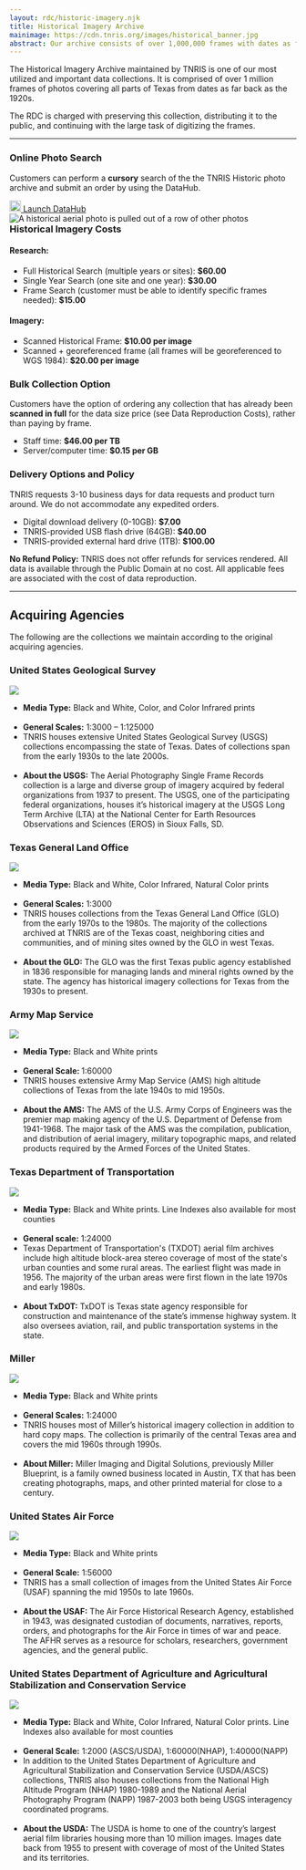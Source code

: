 ```yaml
---
layout: rdc/historic-imagery.njk
title: Historical Imagery Archive
mainimage: https://cdn.tnris.org/images/historical_banner.jpg
abstract: Our archive consists of over 1,000,000 frames with dates as far back as the 1920s.
---
```


<div class="row">
<div class="col-lg-6">
<p class="lead">
    The Historical Imagery Archive maintained by TNRIS is one of our most utilized and important data collections. It is comprised of over 1 million frames of photos covering all parts of Texas from dates as far back as the 1920s.
</p>
<p class="lead">
    The RDC is charged with preserving this collection, distributing it to the public, and continuing with the large task of digitizing the frames.
</p>
<hr>
<h3>Online Photo Search</h3>
<p class="lead"> Customers can perform a <strong>cursory</strong> search of the the TNRIS Historic photo archive and submit an order by using the DataHub.</p>
<a style="width: 100%; margin-bottom: 10px;" class="btn btn-lg btn-tnris btn-block mx-auto d-block" href="https://data.tnris.org/catalog/%7B%22filters%22%3A%7B%22category%22%3A[%22Historic_Imagery%22]%7D%7D"><img style="width: 20px; margin-bottom: 0 !important;" src="https://cdn.tnris.org/images/baseline_view_comfy_white_36dp.png"> Launch DataHub</a>
<img src="https://cdn.tnris.org/images/historicphotocatalog.jpg" class="img-fluid rounded" alt="A historical aerial photo is pulled out of a row of other photos">
</div>
<div class='col-lg-6'>
<h3 style="margin-top: 0;">Historical Imagery Costs</h3>
<h4>Research:</h4>
<ul>
  <li>Full Historical Search (multiple years or sites): <strong>$60.00</strong></li>
    <li>Single Year Search (one site and one year): <strong>$30.00</strong></li>
    <li>Frame Search (customer must be able to identify specific frames needed): <strong>$15.00</strong></li>
</ul>
<h4>Imagery:</h4>
<ul>
  <li>Scanned Historical Frame: <strong>$10.00 per image</strong></li>
  <li>Scanned + georeferenced frame (all frames will be georeferenced to WGS 1984): <strong>$20.00 per image</strong></li>
</ul>
<h3>Bulk Collection Option</h3>
<p>Customers have the option of ordering any collection that has already been <strong>scanned in full</strong> for the data size price (see Data Reproduction Costs), rather than paying by frame.</p>
<ul>
  <li>Staff time: <strong>$46.00 per TB</strong></li>
  <li>Server/computer time: <strong>$0.15 per GB</strong></li>
</ul>
<h3>Delivery Options and Policy</h3>
<p>TNRIS requests 3-10 business days for data requests and product turn around. We do not accommodate any expedited orders.</p>
<ul>
  <li>Digital download delivery (0-10GB): <strong>$7.00</strong></li>
  <li>TNRIS-provided USB flash drive (64GB): <strong>$40.00</strong></li>
  <li>TNRIS-provided external hard drive (1TB): <strong>$100.00</strong></li>
</ul>
<div class="bs-callout bs-callout-danger">
  <p><strong>No Refund Policy:</strong> TNRIS does not offer refunds for services rendered. All data is available through the Public Domain at no cost. All applicable fees are associated with the cost of data reproduction.</p>
</div>
</div>
</div>
<hr class="clearfix">
<h2>Acquiring Agencies</h2>
<p>The following are the collections we maintain according to the original acquiring agencies.</p>
<div class="row">
  <div class="col-lg-6 acquiring-agency">
      <h3>United States Geological Survey</h3>
      <a href="https://cdn.tnris.org/images/usgs_full.jpg" data-toggle="lightbox" data-gallery="example-gallery" data-title="United States Geological Survey (USGS)">
          <img class="card card-body float-left" src="https://cdn.tnris.org/images/usgs_historical_th.jpg">
      </a>
      <ul class="list-clean">
          <li><strong>Media Type:</strong> Black and White, Color, and Color Infrared prints</li>
          <br><li><strong>General Scales:</strong> 1:3000 – 1:125000</li>
          <li>TNRIS houses extensive United States Geological Survey (USGS) collections encompassing the state of Texas.  Dates of collections span from the early 1930s to the late 2000s.</li>
          <br><li><strong>About the USGS:</strong> The Aerial Photography Single Frame Records collection is a large and diverse group of imagery acquired by federal organizations from 1937 to present.  The USGS, one of the participating federal organizations, houses it’s historical imagery at the USGS Long Term Archive (LTA) at the National Center for Earth Resources Observations and Sciences (EROS) in Sioux Falls, SD.</li>
      </ul>
  </div>
  <div class="col-lg-6 acquiring-agency">
      <h3>Texas General Land Office</h3>
      <a href="https://cdn.tnris.org/images/glo_full.jpg" data-toggle="lightbox" data-gallery="example-gallery" data-title="Texas General Land Office (GLO)">
          <img class="card card-body float-left" src="https://cdn.tnris.org/images/glo_historical_th.jpg">
      </a>
      <ul class="list-clean">
          <li><strong>Media Type:</strong> Black and White, Color Infrared, Natural Color prints</li>
          <br><li><strong>General Scales:</strong> 1:3000</li>
          <li>TNRIS houses collections from the Texas General Land Office (GLO) from the early 1970s to the 1980s.  The majority of the collections archived at TNRIS are of the Texas coast, neighboring cities and communities, and of mining sites owned by the GLO in west Texas.</li>
          <br><li><strong>About the GLO:</strong> The GLO was the first Texas public agency established in 1836 responsible for managing lands and mineral rights owned by the state. The agency has historical imagery collections for Texas from the 1930s to present.</li>
      </ul>
  </div>
</div>
<div class="row">
<div class="col-lg-6 acquiring-agency">
    <h3>Army Map Service</h3>
    <a href="https://cdn.tnris.org/images/ams_full.jpg" data-toggle="lightbox" data-gallery="example-gallery" data-title="Army Map Service (AMS)">
        <img class="card card-body float-left" src="https://cdn.tnris.org/images/armycorp_historical_th.jpg">
    </a>
    <ul class="list-clean">
        <li><strong>Media Type:</strong> Black and White prints </li>
        <br><li><strong>General Scale: </strong>1:60000</li>
        <li>TNRIS houses extensive Army Map Service (AMS) high altitude collections of Texas from the late 1940s to mid 1950s.</li>
        <br><li><strong>About the AMS:</strong> The AMS of the U.S. Army Corps of Engineers was the premier map making agency of the U.S. Department of Defense from 1941-1968.  The major task of the AMS was the compilation, publication, and distribution of aerial imagery, military topographic maps, and related products required by the Armed Forces of the United States.</li>
    </ul>
</div>
<div class="col-lg-6 acquiring-agency">
    <h3>Texas Department of Transportation</h3>
    <a href="https://cdn.tnris.org/images/txdot_full.jpg" data-toggle="lightbox" data-gallery="example-gallery" data-title="Texas Department of Transportation (TXDOT)">
        <img class="card card-body float-left" src="https://cdn.tnris.org/images/txdot_historical_th.jpg">
    </a>
    <ul class="list-clean">
        <li><strong>Media Type:</strong> Black and White prints. Line Indexes also available for most counties</li>
        <br><li><strong>General scale:</strong> 1:24000</li>
        <li>Texas Department of Transportation's (TXDOT) aerial film archives include high altitude block-area stereo coverage of most of the state's urban counties and some rural areas. The earliest flight was made in 1956. The majority of the urban areas were first flown in the late 1970s and early 1980s.</li>
       <br><li><strong>About TxDOT:</strong> TxDOT is Texas state agency responsible for construction and maintenance of the state’s immense highway system.  It also oversees aviation, rail, and public transportation systems in the state.  </li>
    </ul>
</div>
</div>
<div class="row">
  <div class="col-lg-6 acquiring-agency">
      <h3>Miller</h3>
      <a href="https://cdn.tnris.org/images/miller_full.jpg" data-toggle="lightbox" data-gallery="example-gallery"  data-title="Miller">
          <img class="card card-body float-left" src="https://cdn.tnris.org/images/miller_historical_th.jpg">
      </a>
      <ul class="list-clean">
          <li><strong>Media Type:</strong> Black and White prints</li>
          <br><li><strong>General Scales:</strong> 1:24000</li>
          <li>TNRIS houses most of Miller’s historical imagery collection in addition to hard copy maps.  The collection is primarily of the central Texas area and covers the mid 1960s through 1990s.</li>
          <br><li><strong>About Miller:</strong> Miller Imaging and Digital Solutions, previously Miller Blueprint, is a family owned business located in Austin, TX that has been creating photographs, maps, and other printed material for close to a century.</li>
      </ul>
  </div>
  <div class="col-lg-6 acquiring-agency"><h3>United States Air Force</h3>
      <a href="https://cdn.tnris.org/images/usaf_full.jpg" data-toggle="lightbox" data-gallery="example-gallery"data-title="United States Air Force (USAF)">
          <img class="card card-body float-left" src="https://cdn.tnris.org/images/airforce_historical_th.jpg">
      </a>
      <ul class="list-clean">
          <li><strong>Media Type:</strong> Black and White prints</li>
          <br><li><strong>General Scale:</strong> 1:56000</li>
          <li>TNRIS has a small collection of images from the United States Air Force (USAF) spanning the mid 1950s to late 1960s.</li>
          <br><li><strong>About the USAF:</strong> The Air Force Historical Research Agency, established in 1943, was designated custodian of documents, narratives, reports, orders, and photographs for the Air Force in times of war and peace.  The AFHR serves as a resource for scholars, researchers, government agencies, and the general public.</li>
      </ul>
  </div>
</div>
<div class="row">
  <div class="col-lg-6 acquiring-agency">
      <h3>United States Department of Agriculture and Agricultural Stabilization and Conservation Service</h3>
      <a href="https://cdn.tnris.org/images/usda_acs_full.jpg" data-toggle="lightbox" data-gallery="example-gallery" data-title="United States Department of Agriculture (USDA) and Agricultural Stabilization and Conservation Service (ASCS)">
          <img class="card card-body float-left" src="https://cdn.tnris.org/images/usda_historical_th.jpg">
      </a>
      <ul class="list-clean">
          <li><strong>Media Type:</strong> Black and White, Color Infrared, Natural Color prints.  Line Indexes also available for most counties</li>
          <br><li><strong>General Scale:</strong> 1:2000 (ASCS/USDA), 1:60000(NHAP), 1:40000(NAPP)</li>
          <li>In addition to the United States Department of Agriculture and Agricultural Stabilization and Conservation Service (USDA/ASCS) collections, TNRIS also houses collections from the National High Altitude Program (NHAP) 1980-1989 and the National Aerial Photography Program (NAPP) 1987-2003 both being USGS interagency coordinated programs.</li>
          <br><li><strong>About the USDA:</strong> The USDA is home to one of the country’s largest aerial film libraries housing more than 10 million images.  Images date back from 1955 to present with coverage of most of the United States and its territories.</li>
      </ul>
  </div>
</div>
